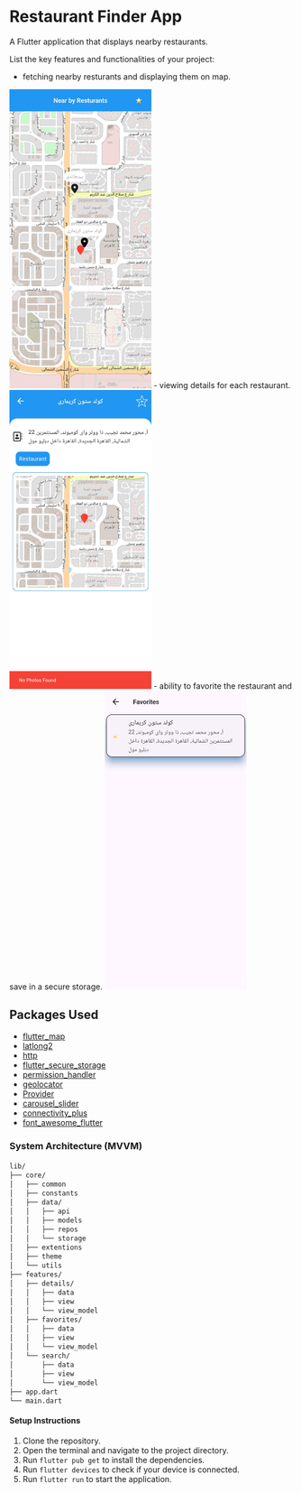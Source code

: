 # Restaurant Finder App

A Flutter application that displays nearby restaurants.

List the key features and functionalities of your project:
- fetching nearby resturants and displaying them on map.
<img src="assets/screenshots/home.jpg" width=50% height=50%>
- viewing details for each restaurant.
<img src="assets/screenshots/details.jpg" width=50% height=50%>
- ability to favorite the restaurant and save in a secure storage.
<img src="assets/screenshots/fav.jpg" width=50% height=50%>


## Packages Used

- [flutter_map](https://pub.dev/packages/flutter_map)
- [latlong2](https://pub.dev/packages/latlong2)
- [http](https://pub.dev/packages/http)
- [flutter_secure_storage](https://pub.dev/packages/flutter_secure_storage)
- [permission_handler](https://pub.dev/packages/permission_handler)
- [geolocator](https://pub.dev/packages/geolocator)
- [Provider](https://pub.dev/packages/provider)
- [carousel_slider](https://pub.dev/packages/carousel_slider)
- [connectivity_plus](https://pub.dev/packages/connectivity_plus)
- [font_awesome_flutter](https://pub.dev/packages/font_awesome_flutter)


### System Architecture (MVVM)

    lib/
    ├── core/
    │   ├── common
    │   ├── constants
    │   ├── data/
    │   │   ├── api
    │   │   ├── models
    │   │   ├── repos
    │   │   └── storage
    │   ├── extentions
    │   ├── theme
    │   └── utils 
    ├── features/
    │   ├── details/
    │   │   ├── data
    │   │   ├── view
    │   │   └── view_model
    │   ├── favorites/
    │   │   ├── data
    │   │   ├── view
    │   │   └── view_model
    │   └── search/
    │       ├── data
    │       ├── view
    │       └── view_model
    ├── app.dart
    └── main.dart


#### Setup Instructions
1. Clone the repository.
2. Open the terminal and navigate to the project directory.
3. Run `flutter pub get` to install the dependencies.
4. Run `flutter devices` to check if your device is connected.
5. Run `flutter run` to start the application.



